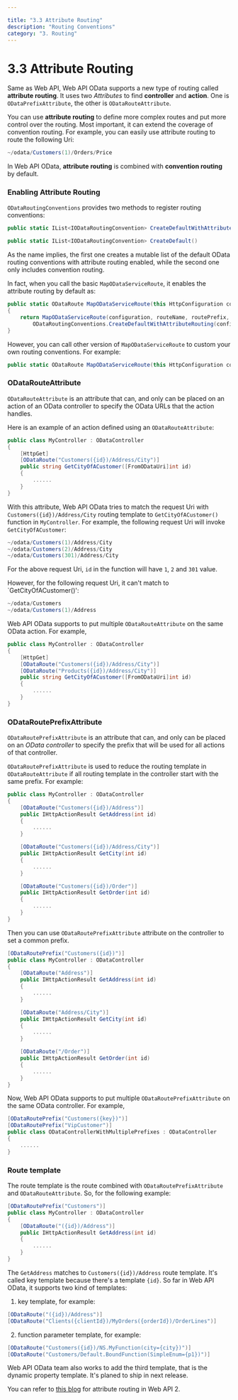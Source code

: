 ```yaml
---

title: "3.3 Attribute Routing"
description: "Routing Conventions"
category: "3. Routing"
---
```

# 3.3 Attribute Routing

Same as Web API, Web API OData supports a new type of routing called **attribute routing**. It uses two *Attributes* to find **controller** and **action**. One is `ODataPrefixAttribute`, the other is `ODataRouteAttribute`.

You can use **attribute routing** to define more complex routes and put more control over the routing. Most important, it can extend the coverage of convention routing. For example, you can easily use attribute routing to route the following Uri:

```C#
~/odata/Customers(1)/Orders/Price
```

In Web API OData, **attribute routing** is combined with **convention routing** by default.

### Enabling Attribute Routing

`ODataRoutingConventions` provides two methods to register routing conventions:

```C#
public static IList<IODataRoutingConvention> CreateDefaultWithAttributeRouting(HttpConfiguration configuration, IEdmModel model)

public static IList<IODataRoutingConvention> CreateDefault()
```

As the name implies, the first one creates a mutable list of the default OData routing conventions with attribute routing enabled, while the second one only includes convention routing.

In fact, when you call the basic `MapODataServiceRoute`, it enables the attribute routing by default as:
```C#
public static ODataRoute MapODataServiceRoute(this HttpConfiguration configuration, string routeName, string routePrefix, IEdmModel model, ODataBatchHandler batchHandler)
{
    return MapODataServiceRoute(configuration, routeName, routePrefix, model, new DefaultODataPathHandler(),
        ODataRoutingConventions.CreateDefaultWithAttributeRouting(configuration, model), batchHandler);
}
```

However, you can call other version of `MapODataServiceRoute` to custom your own routing conventions. For example:
```C#
public static ODataRoute MapODataServiceRoute(this HttpConfiguration configuration, string routeName, string routePrefix, IEdmModel model, IODataPathHandler pathHandler, IEnumerable<IODataRoutingConvention> routingConventions)
```

### ODataRouteAttribute

`ODataRouteAttribute` is an attribute that can, and only can be placed on an action of an OData controller to specify the OData URLs that the action handles.

Here is an example of an action defined using an `ODataRouteAttribute`:

```C#
public class MyController : ODataController
{
    [HttpGet]
    [ODataRoute("Customers({id})/Address/City")]
    public string GetCityOfACustomer([FromODataUri]int id)
    {
        ......
    }
}
```

With this attribute, Web API OData tries to match the request Uri with `Customers({id})/Address/City` routing template to  `GetCityOfACustomer()` function in `MyController`. For example, the following request Uri will invoke `GetCityOfACustomer`:

```C#
~/odata/Customers(1)/Address/City
~/odata/Customers(2)/Address/City
~/odata/Customers(301)/Address/City
```

For the above request Uri, `id` in the function will have `1`, `2` and `301` value.

However, for the following request Uri, it can't match to `GetCityOfACustomer()':
```C#
~/odata/Customers
~/odata/Customers(1)/Address
```

Web API OData supports to put multiple `ODataRouteAttribute` on the same OData action. For example, 

```C#
public class MyController : ODataController
{
    [HttpGet]
    [ODataRoute("Customers({id})/Address/City")]
    [ODataRoute("Products({id})/Address/City")]
    public string GetCityOfACustomer([FromODataUri]int id)
    {
        ......
    }
}
```

### ODataRoutePrefixAttribute

`ODataRoutePrefixAttribute` is an attribute that can, and only can be placed on an *OData controller* to specify the prefix that will be used for all actions of that controller.

`ODataRoutePrefixAttribute` is used to reduce the routing template in `ODataRouteAttribute` if all routing template in the controller start with the same prefix. For example:

```C#
public class MyController : ODataController
{
    [ODataRoute("Customers({id})/Address")]
    public IHttpActionResult GetAddress(int id)
    {
        ......
    }

    [ODataRoute("Customers({id})/Address/City")]
    public IHttpActionResult GetCity(int id)
    {
        ......
    }

    [ODataRoute("Customers({id})/Order")]
    public IHttpActionResult GetOrder(int id)
    {
        ......
    }
}
```

Then you can use `ODataRoutePrefixAttribute` attribute on the controller to set a common prefix.

```C#
[ODataRoutePrefix("Customers({id})")]
public class MyController : ODataController
{
    [ODataRoute("Address")]
    public IHttpActionResult GetAddress(int id)
    {
        ......
    }

    [ODataRoute("Address/City")]
    public IHttpActionResult GetCity(int id)
    {
        ......
    }

    [ODataRoute("/Order")]
    public IHttpActionResult GetOrder(int id)
    {
        ......
    }
}
```

Now, Web API OData supports to put multiple `ODataRoutePrefixAttribute` on the same OData controller. For example, 

```C#
[ODataRoutePrefix("Customers({key})")]  
[ODataRoutePrefix("VipCustomer")]  
public class ODataControllerWithMultiplePrefixes : ODataController  
{
    ......  
}
```

### Route template

The route template is the route combined with `ODataRoutePrefixAttribute` and `ODataRouteAttribute`. So, for the following example:

```C#
[ODataRoutePrefix("Customers")]  
public class MyController : ODataController  
{
    [ODataRoute("({id})/Address")]
    public IHttpActionResult GetAddress(int id)
    {
        ......
    }
}
```

The `GetAddress` matches to `Customers({id})/Address` route template. It's called key template because there's a template `{id}`. So far in Web API OData, it supports two kind of templates:

1. key template, for example: 

```C#
[ODataRoute("({id})/Address")]
[ODataRoute("Clients({clientId})/MyOrders({orderId})/OrderLines")]
```    
   
2. function parameter template, for example: 

```C#
[ODataRoute("Customers({id})/NS.MyFunction(city={city})")]
[ODataRoute("Customers/Default.BoundFunction(SimpleEnum={p1})")]
```    

Web API OData team also works to add the third template, that is the dynamic property template. It's planed to ship in next release.

You can refer to [this blog](https://www.asp.net/web-api/overview/web-api-routing-and-actions/attribute-routing-in-web-api-2) for attribute routing in Web API 2.
